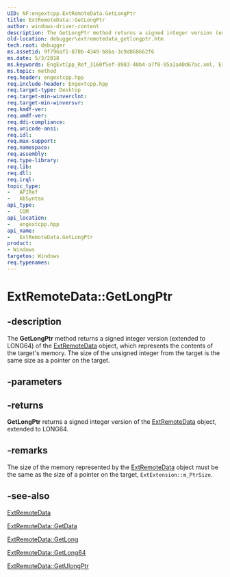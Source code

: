 ```yaml
---
UID: NF:engextcpp.ExtRemoteData.GetLongPtr
title: ExtRemoteData::GetLongPtr
author: windows-driver-content
description: The GetLongPtr method returns a signed integer version (extended to LONG64) of the ExtRemoteData object, which represents the contents of the target's memory. The size of the unsigned integer from the target is the same size as a pointer on the target.
old-location: debugger\extremotedata_getlongptr.htm
tech.root: debugger
ms.assetid: 9f796af1-870b-4349-b86a-3c9d868662f6
ms.date: 5/3/2018
ms.keywords: EngExtCpp_Ref_3160f5ef-8983-40b4-a7f8-95a1a40d67ac.xml, ExtRemoteData class [Windows Debugging],GetLongPtr method, ExtRemoteData.GetLongPtr, ExtRemoteData::GetLongPtr, GetLongPtr, GetLongPtr method [Windows Debugging], GetLongPtr method [Windows Debugging],ExtRemoteData class, debugger.extremotedata_getlongptr
ms.topic: method
req.header: engextcpp.hpp
req.include-header: Engextcpp.hpp
req.target-type: Desktop
req.target-min-winverclnt: 
req.target-min-winversvr: 
req.kmdf-ver: 
req.umdf-ver: 
req.ddi-compliance: 
req.unicode-ansi: 
req.idl: 
req.max-support: 
req.namespace: 
req.assembly: 
req.type-library: 
req.lib: 
req.dll: 
req.irql: 
topic_type:
-	APIRef
-	kbSyntax
api_type:
-	COM
api_location:
-	engextcpp.hpp
api_name:
-	ExtRemoteData.GetLongPtr
product:
- Windows
targetos: Windows
req.typenames: 
---
```


# ExtRemoteData::GetLongPtr


## -description


The <b>GetLongPtr</b> method returns a signed integer version (extended to LONG64) of the <a href="https://msdn.microsoft.com/library/windows/hardware/ff544008">ExtRemoteData</a> object, which represents the contents of the target's memory.  The size of the unsigned integer from the target is the same size as a pointer on the target. 


## -parameters






## -returns



<b>GetLongPtr</b> returns a signed integer version of the <a href="https://msdn.microsoft.com/library/windows/hardware/ff544008">ExtRemoteData</a> object, extended to LONG64.




## -remarks



The size of the memory represented by the <a href="https://msdn.microsoft.com/library/windows/hardware/ff544008">ExtRemoteData</a> object must be the same as the size of a pointer on the target, <code>ExtExtension::m_PtrSize</code>.




## -see-also




<a href="https://msdn.microsoft.com/library/windows/hardware/ff544008">ExtRemoteData</a>



<a href="https://msdn.microsoft.com/library/windows/hardware/ff544019">ExtRemoteData::GetData</a>



<a href="https://msdn.microsoft.com/library/windows/hardware/ff544030">ExtRemoteData::GetLong</a>



<a href="https://msdn.microsoft.com/library/windows/hardware/ff544033">ExtRemoteData::GetLong64</a>



<a href="https://msdn.microsoft.com/library/windows/hardware/ff544072">ExtRemoteData::GetUlongPtr</a>
 

 

